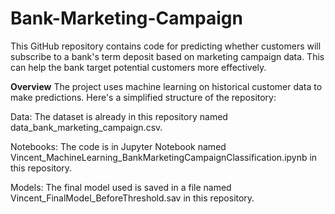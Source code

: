 # Bank-Marketing-Campaign
This GitHub repository contains code for predicting whether customers will subscribe to a bank's term deposit based on marketing campaign data. This can help the bank target potential customers more effectively.

**Overview**
The project uses machine learning on historical customer data to make predictions. Here's a simplified structure of the repository:

Data: The dataset is already in this repository named data_bank_marketing_campaign.csv.

Notebooks: The code is in Jupyter Notebook named Vincent_MachineLearning_BankMarketingCampaignClassification.ipynb in this repository.

Models: The final model used is saved in a file named Vincent_FinalModel_BeforeThreshold.sav in this repository.
